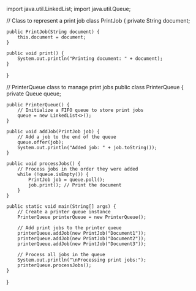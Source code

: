 import java.util.LinkedList;
import java.util.Queue;

// Class to represent a print job
class PrintJob {
    private String document;

    public PrintJob(String document) {
        this.document = document;
    }

    public void print() {
        System.out.println("Printing document: " + document);
    }
}

// PrinterQueue class to manage print jobs
public class PrinterQueue {
    private Queue<PrintJob> queue;

    public PrinterQueue() {
        // Initialize a FIFO queue to store print jobs
        queue = new LinkedList<>();
    }

    public void addJob(PrintJob job) {
        // Add a job to the end of the queue
        queue.offer(job);
        System.out.println("Added job: " + job.toString());
    }

    public void processJobs() {
        // Process jobs in the order they were added
        while (!queue.isEmpty()) {
            PrintJob job = queue.poll();
            job.print(); // Print the document
        }
    }

    public static void main(String[] args) {
        // Create a printer queue instance
        PrinterQueue printerQueue = new PrinterQueue();

        // Add print jobs to the printer queue
        printerQueue.addJob(new PrintJob("Document1"));
        printerQueue.addJob(new PrintJob("Document2"));
        printerQueue.addJob(new PrintJob("Document3"));

        // Process all jobs in the queue
        System.out.println("\nProcessing print jobs:");
        printerQueue.processJobs();
    }
}
